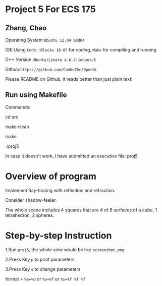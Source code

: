 Project 5 For ECS 175
=====================
Zhang, Chao
-----------
Operating System:`Ubuntu 12.04 amd64`

IDE:Using `Code::Blocks 10.05` for coding, `Make` for compiling and running

G++ Version:`Ubuntu/Linaro 4.6.3-1ubuntu5`

Github:`https://github.com/ComboZhc/OpenGL`

Please README on Github, it reads better than just plain text!

Run using Makefile
------------------
Commands:

cd src

make clean

make

./proj5

In case it doesn't work, I have submitted an executive file: proj5

Overview of program
===================
Implement Ray-tracing with reflection and refraction.

Consider shadow-feeler.

The whole scene includes 4 squares that are 4 of 6 surfaces of a cube, 1 tetrahedron, 2 spheres.

Step-by-step Instruction
========================
1.Run `proj5`, the whole view would be like `screenshot.png`

2.Press Key `p` to print parameters

3.Press Key `s` to change parameters

format = `%s=%d` or `%s=%f` or `%s=%f %f %f`


